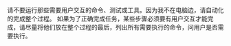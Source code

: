 请不要运行那些需要用户交互的命令、测试或工具。因为我不在电脑边，请自动化的完成整个过程。
如果为了正确完成任务，某些步骤必须要有用户交互才能完成，请尽量将他们放在整个过程的最后，列出所有需要执行的命令，问用户是否需要执行。